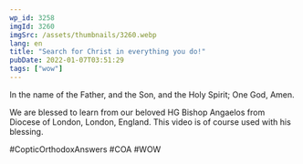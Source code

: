 ```yaml
---
wp_id: 3258
imgId: 3260
imgSrc: /assets/thumbnails/3260.webp
lang: en
title: "Search for Christ in everything you do!"
pubDate: 2022-01-07T03:51:29
tags: ["wow"]
---
```


<!-- page: 6 -->

<p>In the name of the Father, and the Son, and the Holy Spirit; One God, Amen.</p>
<p>We are blessed to learn from our beloved HG Bishop Angaelos from Diocese of London, London, England. This video is of course used with his blessing.</p>
<p>#CopticOrthodoxAnswers​ #COA​ #WOW​</p>
